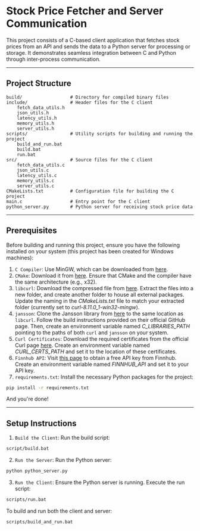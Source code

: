 # Stock Price Fetcher and Server Communication

This project consists of a C-based client application that fetches stock prices from an API and sends the data to a Python server for processing or storage. It demonstrates seamless integration between C and Python through inter-process communication.

---

## Project Structure
```
build/                  # Directory for compiled binary files
include/                # Header files for the C client
    fetch_data_utils.h  
    json_utils.h        
    latency_utils.h     
    memory_utils.h      
    server_utils.h      
scripts/                # Utility scripts for building and running the project
    build_and_run.bat   
    build.bat           
    run.bat             
src/                    # Source files for the C client
    fetch_data_utils.c  
    json_utils.c        
    latency_utils.c     
    memory_utils.c      
    server_utils.c      
CMakeLists.txt          # Configuration file for building the C project
main.c                  # Entry point for the C client
python_server.py        # Python server for receiving stock price data
```
---

## Prerequisites

Before building and running this project, ensure you have the following installed on your system (this project has been created for Windows machines):
1. `C Compiler`: Use MinGW, which can be downloaded from [here](https://sourceforge.net/projects/mingw/).
2. `CMake`: Download it from [here](https://cmake.org/download/). Ensure that CMake and the compiler have the same architecture (e.g., x32).
3. `libcurl`: Download the compressed file from [here](https://curl.se/windows/).  Extract the files into a new folder, and create another folder to house all external packages. Update the naming in the *CMakeLists.txt* file to match your extracted folder (currently set to *curl-8.11.0_1-win32-mingw*).
4. `jansson`:  Clone the Jansson library from [here](https://github.com/akheron/jansson) to the same location as `libcurl`. Follow the build instructions provided on their official GitHub page. Then, create an environment variable named *C_LIBRARIES_PATH* pointing to the paths of both `curl` and `jansson` on your system.
5. `Curl Certificates`: Download the required certificates from the official Curl page [here](https://curl.se/docs/caextract.html). Create an environment variable named *CURL_CERTS_PATH* and set it to the location of these certificates.
6. `Finnhub API`: Visit [this page](https://finnhub.io/) to obtain a free API key from Finnhub. Create an environment variable named *FINNHUB_API* and set it to your API key.
7. `requirements.txt`: Install the necessary Python packages for the project:
```bash
pip install -r requirements.txt
```
And you're done!

---


## Setup Instructions

1.  `Build the Client`: Run the build script:
```bash
script/build.bat
```

2. `Run the Server`: Run the Python server:
```bash
python python_server.py
```

3. `Run the Client`: Ensure the Python server is running. Execute the run script:
```bash
scripts/run.bat
```

To build and run both the client and server:
```bash
scripts/build_and_run.bat
```
